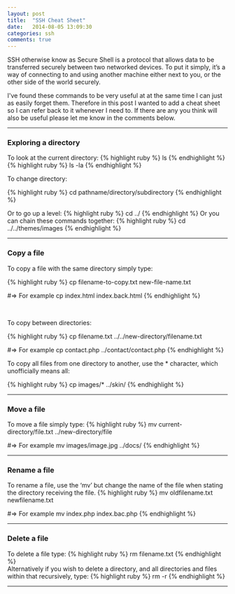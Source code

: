 ```yaml
---
layout: post
title:  "SSH Cheat Sheet"
date:   2014-08-05 13:09:30
categories: ssh
comments: true
---
```


SSH otherwise know as Secure Shell is a protocol that allows data to be transferred securely between two networked devices. To put it simply, it’s a way of connecting to and using another machine either next to you, or the other side of the world securely.

I've found these commands to be very useful at at the same time I can just as easily forget them. Therefore in this post I wanted to add a cheat sheet so I can refer back to it whenever I need to. If there are any you think will also be useful please let me know in the comments below.

---

### Exploring a directory
To look at the current directory:
{% highlight ruby %}
  ls
{% endhighlight %}
{% highlight ruby %}
  ls -la
{% endhighlight %}

To change directory:

{% highlight ruby %}
  cd pathname/directory/subdirectory
{% endhighlight %}

Or to go up a level:
{% highlight ruby %}
cd ../
{% endhighlight %}
Or you can chain these commands together:
{% highlight ruby %}
cd ../../themes/images
{% endhighlight %}

---

### Copy a file
To copy a file with the same directory simply type:

{% highlight ruby %}
cp filename-to-copy.txt new-file-name.txt

#=> For example
cp index.html index.back.html
{% endhighlight %}

<br />

To copy between directories:

{% highlight ruby %}
cp filename.txt ../../new-directory/filename.txt

#=> For example
cp contact.php ../contact/contact.php
{% endhighlight %}
<br />

To copy all files from one directory to another, use the * character, which unofficially means all:

{% highlight ruby %}
cp images/* ../skin/
{% endhighlight %}

---

### Move a file
To move a file simply type:
{% highlight ruby %}
mv current-directory/file.txt ../new-directory/file


#=> For example
mv images/image.jpg ../docs/
{% endhighlight %}


---

### Rename a file
To rename a file, use the ‘mv’ but change the name of the file when stating the directory receiving the file.
{% highlight ruby %}
mv oldfilename.txt newfilename.txt


#=> For example
mv index.php index.bac.php
{% endhighlight %}


---

### Delete a file
To delete a file type:
{% highlight ruby %}
rm filename.txt
{% endhighlight %}
<br />
Alternatively if you wish to delete a directory, and all directories and files within that recursively, type:
{% highlight ruby %}
rm -r
{% endhighlight %}

---

